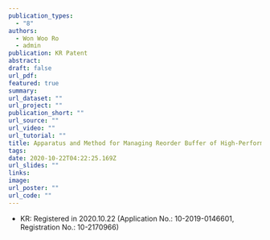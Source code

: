```yaml
---
publication_types:
  - "8"
authors:
  - Won Woo Ro
  - admin
publication: KR Patent
abstract: 
draft: false
url_pdf: 
featured: true
summary: 
url_dataset: ""
url_project: ""
publication_short: ""
url_source: ""
url_video: ""
url_tutorial: ""
title: Apparatus and Method for Managing Reorder Buffer of High-Performance Out-of-Order Superscalar Cores
tags:
date: 2020-10-22T04:22:25.169Z
url_slides: ""
links:
image:
url_poster: ""
url_code: ""
---
```

- KR: Registered in 2020.10.22 (Application No.: 10-2019-0146601, Registration No.: 10-2170966)
